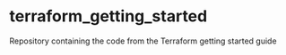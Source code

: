 # terraform_getting_started
Repository containing the code from the Terraform getting started guide
